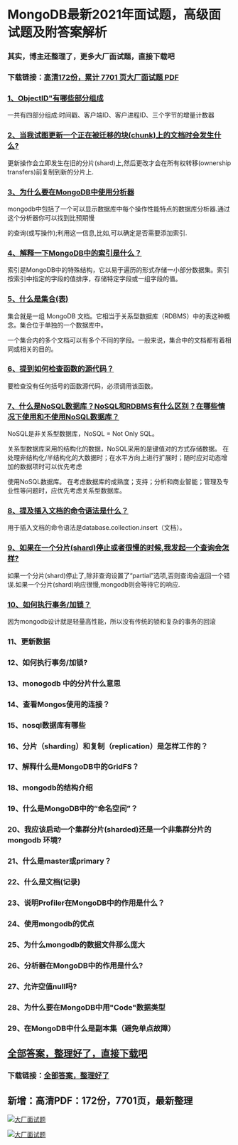 # MongoDB最新2021年面试题，高级面试题及附答案解析

### 其实，博主还整理了，更多大厂面试题，直接下载吧

### 下载链接：[高清172份，累计 7701 页大厂面试题  PDF](https://github.com/souyunku/DevBooks/blob/master/docs/index.md)



### [1、ObjectID"有哪些部分组成](https://github.com/souyunku/DevBooks/blob/master/docs/MongoDB/MongoDB最新2021年面试题，高级面试题及附答案解析.md#1objectid"有哪些部分组成)  


一共有四部分组成:时间戳、客户端ID、客户进程ID、三个字节的增量计数器


### [2、当我试图更新一个正在被迁移的块(chunk)上的文档时会发生什么?](https://github.com/souyunku/DevBooks/blob/master/docs/MongoDB/MongoDB最新2021年面试题，高级面试题及附答案解析.md#2当我试图更新一个正在被迁移的块chunk上的文档时会发生什么)  


更新操作会立即发生在旧的分片(shard)上,然后更改才会在所有权转移(ownership transfers)前复制到新的分片上.


### [3、为什么要在MongoDB中使用分析器](https://github.com/souyunku/DevBooks/blob/master/docs/MongoDB/MongoDB最新2021年面试题，高级面试题及附答案解析.md#3为什么要在mongodb中使用分析器)  


mongodb中包括了一个可以显示数据库中每个操作性能特点的数据库分析器.通过这个分析器你可以找到比预期慢

的查询(或写操作);利用这一信息,比如,可以确定是否需要添加索引.


### [4、解释一下MongoDB中的索引是什么？](https://github.com/souyunku/DevBooks/blob/master/docs/MongoDB/MongoDB最新2021年面试题，高级面试题及附答案解析.md#4解释一下mongodb中的索引是什么)  


索引是MongoDB中的特殊结构，它以易于遍历的形式存储一小部分数据集。索引按索引中指定的字段的值排序，存储特定字段或一组字段的值。


### [5、什么是集合(表)](https://github.com/souyunku/DevBooks/blob/master/docs/MongoDB/MongoDB最新2021年面试题，高级面试题及附答案解析.md#5什么是集合表)  


集合就是一组 MongoDB 文档。它相当于关系型数据库（RDBMS）中的表这种概念。集合位于单独的一个数据库中。

一个集合内的多个文档可以有多个不同的字段。一般来说，集合中的文档都有着相同或相关的目的。


### [6、提到如何检查函数的源代码？](https://github.com/souyunku/DevBooks/blob/master/docs/MongoDB/MongoDB最新2021年面试题，高级面试题及附答案解析.md#6提到如何检查函数的源代码)  


要检查没有任何括号的函数源代码，必须调用该函数。


### [7、什么是NoSQL数据库？NoSQL和RDBMS有什么区别？在哪些情况下使用和不使用NoSQL数据库？](https://github.com/souyunku/DevBooks/blob/master/docs/MongoDB/MongoDB最新2021年面试题，高级面试题及附答案解析.md#7什么是nosql数据库nosql和rdbms有什么区别在哪些情况下使用和不使用nosql数据库)  


NoSQL是非关系型数据库，NoSQL = Not Only SQL。

关系型数据库采用的结构化的数据，NoSQL采用的是键值对的方式存储数据。 在处理非结构化/半结构化的大数据时；在水平方向上进行扩展时；随时应对动态增加的数据项时可以优先考虑

使用NoSQL数据库。 在考虑数据库的成熟度；支持；分析和商业智能；管理及专业性等问题时，应优先考虑关系型数据库。


### [8、提及插入文档的命令语法是什么？](https://github.com/souyunku/DevBooks/blob/master/docs/MongoDB/MongoDB最新2021年面试题，高级面试题及附答案解析.md#8提及插入文档的命令语法是什么)  


用于插入文档的命令语法是database.collection.insert（文档）。


### [9、如果在一个分片(shard)停止或者很慢的时候,我发起一个查询会怎样?](https://github.com/souyunku/DevBooks/blob/master/docs/MongoDB/MongoDB最新2021年面试题，高级面试题及附答案解析.md#9如果在一个分片shard停止或者很慢的时候,我发起一个查询会怎样)  


如果一个分片(shard)停止了,除非查询设置了“partial”选项,否则查询会返回一个错误.如果一个分片(shard)响应很慢,mongodb则会等待它的响应.


### [10、如何执行事务/加锁？](https://github.com/souyunku/DevBooks/blob/master/docs/MongoDB/MongoDB最新2021年面试题，高级面试题及附答案解析.md#10如何执行事务/加锁)  


因为mongodb设计就是轻量高性能，所以没有传统的锁和复杂的事务的回滚


### 11、更新数据
### 12、如何执行事务/加锁?
### 13、monogodb 中的分片什么意思
### 14、查看Mongos使用的连接？
### 15、nosql数据库有哪些
### 16、分片（sharding）和复制（replication）是怎样工作的？
### 17、解释什么是MongoDB中的GridFS？
### 18、mongodb的结构介绍
### 19、什么是MongoDB中的“命名空间”？
### 20、我应该启动一个集群分片(sharded)还是一个非集群分片的 mongodb 环境?
### 21、什么是master或primary？
### 22、什么是文档(记录)
### 23、说明Profiler在MongoDB中的作用是什么？
### 24、使用mongodb的优点
### 25、为什么mongodb的数据文件那么庞大
### 26、分析器在MongoDB中的作用是什么?
### 27、允许空值null吗?
### 28、为什么要在MongoDB中用"Code"数据类型
### 29、在MongoDB中什么是副本集（避免单点故障）




## [全部答案，整理好了，直接下载吧](https://gitee.com/souyunku/DevBooks/blob/master/docs/daan.md)

### 下载链接：[全部答案，整理好了](https://gitee.com/souyunku/DevBooks/blob/master/docs/daan.md)




## 新增：高清PDF：172份，7701页，最新整理

[![大厂面试题](https://www.souyunku.com/wp-content/uploads/weixin/mst.png "架构师专栏")](https://www.souyunku.com/wp-content/uploads/weixin/githup-weixin.png "架构师专栏")

[![大厂面试题](https://www.souyunku.com/wp-content/uploads/weixin/githup-weixin.png "架构师专栏")](https://www.souyunku.com/wp-content/uploads/weixin/githup-weixin.png "架构师专栏")
